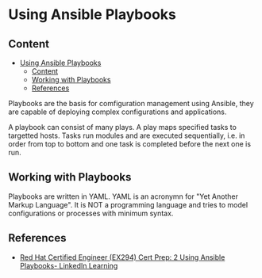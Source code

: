 # Using Ansible Playbooks

## Content
- [Using Ansible Playbooks](#using-ansible-playbooks)
  - [Content](#content)
  - [Working with Playbooks](#working-with-playbooks)
  - [References](#references)

Playbooks are the basis for comfiguration management using Ansible, they are capable of deploying complex configurations and applications.

A playbook can consist of many plays. A play maps specified tasks to targetted hosts. Tasks run modules and are executed sequentially, i.e. in order from top to bottom and one task is completed before the next one is run.

## Working with Playbooks
Playbooks are written in YAML. YAML is an acronymn for "Yet Another Markup Language". It is NOT a programming language and tries to model configurations or processes with minimum syntax.

## References
- [Red Hat Certified Engineer (EX294) Cert Prep: 2 Using Ansible Playbooks- LinkedIn Learning](https://www.linkedin.com/learning/red-hat-certified-engineer-ex294-cert-prep-2-using-ansible-playbooks)
